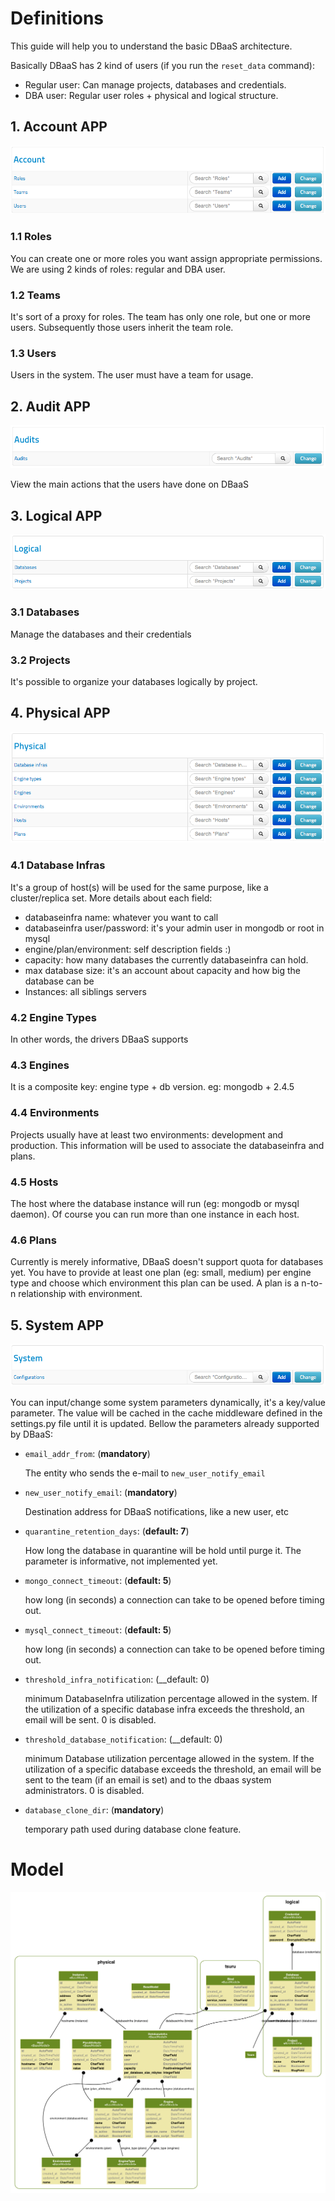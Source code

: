 # Definitions

This guide will help you to understand the basic DBaaS architecture.

Basically DBaaS has 2 kind of users (if you run the `reset_data` command):

* Regular user: Can manage projects, databases and credentials.
* DBA user: Regular user roles +  physical and logical structure.


## 1. Account APP

![](./img/account_app.png "Account APP View")

### 1.1 Roles
You can create one or more roles you want assign appropriate permissions. We are using 2 kinds of roles: regular and DBA user.


### 1.2 Teams
It's sort of a proxy for roles. The team has only one role, but one or more users. Subsequently those users inherit the team role.


### 1.3 Users
Users in the system. The user must have a team for usage.


## 2. Audit APP

![](./img/audits_app.png "Audits APP View")

View the main actions that the users have done on DBaaS


## 3. Logical APP

![](./img/logical_app.png "Logical APP View")

### 3.1 Databases
Manage the databases and their credentials

### 3.2 Projects
It's possible to organize your databases logically by project.


## 4. Physical APP

![](./img/physical_app.png "Physical APP View")

### 4.1 Database Infras
It's a group of host(s) will be used for the same purpose, like a cluster/replica set.
More details about each field:

* databaseinfra name: whatever you want to call
* databaseinfra user/password: it's your admin user in mongodb or root in mysql
* engine/plan/environment: self description fields :)
* capacity: how many databases the currently databaseinfra can hold.
* max database size: it's an account about capacity and how big the database can be
* Instances: all siblings servers

### 4.2 Engine Types
In other words, the drivers DBaaS supports

### 4.3 Engines
It is a composite key: engine type + db version.
eg: mongodb + 2.4.5

### 4.4 Environments
Projects usually have at least two environments: development and production.
This information will be used to associate the databaseinfra and plans.

### 4.5 Hosts
The host where the database instance will run (eg: mongodb or mysql daemon). Of course you can run more than one instance in each host.

### 4.6 Plans
Currently is merely informative, DBaaS doesn't support quota for databases yet.
You have to provide at least one plan (eg: small, medium) per engine type and
choose which environment this plan can be used. A plan is a n-to-n relationship with environment.


## 5. System APP

![](./img/system_app.png "System APP View")

You can input/change some system parameters dynamically, it's a key/value parameter. The value will be cached in the cache middleware defined in the settings.py file until it is updated. Bellow the parameters already supported by DBaaS:

* `email_addr_from`: (__mandatory__)

    The entity who sends the e-mail to `new_user_notify_email`

* `new_user_notify_email`: (__mandatory__)

    Destination address for DBaaS notifications, like a new user, etc

* `quarantine_retention_days`: (__default: 7__)

    How long the database in quarantine will be hold until purge it. The parameter is informative, not implemented yet.

* `mongo_connect_timeout`: (__default: 5__)

    how long (in seconds) a connection can take to be opened before timing out.

* `mysql_connect_timeout`: (__default: 5__)

    how long (in seconds) a connection can take to be opened before timing out.
    
* `threshold_infra_notification`: (__default: 0)

    minimum DatabaseInfra utilization percentage allowed in the system. If the utilization of a specific database infra exceeds the threshold, an email will be sent. 0 is disabled.

* `threshold_database_notification`: (__default: 0)

    minimum Database utilization percentage allowed in the system. If the utilization of a specific database exceeds the threshold, an email will be sent to the team (if an email is set) and to the dbaas system administrators. 0 is disabled.

* `database_clone_dir`: (__mandatory__)

    temporary path used during database clone feature.

# Model

![](./img/dbaas_model.png "DBaAs model")


